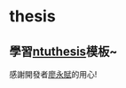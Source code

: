# thesis
## 學習[ntuthesis](https://yongfu.name/ntuthesis/index.html)模板\~
感謝開發者[廖永賦](https://github.com/liao961120/ntuthesis)的用心!
